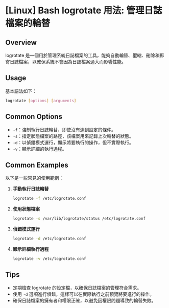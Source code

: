 # [Linux] Bash logrotate 用法: 管理日誌檔案的輪替

## Overview
logrotate 是一個用於管理系統日誌檔案的工具，能夠自動輪替、壓縮、刪除和郵寄日誌檔案，以確保系統不會因為日誌檔案過大而影響性能。

## Usage
基本語法如下：
```bash
logrotate [options] [arguments]
```

## Common Options
- `-f`：強制執行日誌輪替，即使沒有達到設定的條件。
- `-s`：指定狀態檔案的路徑，該檔案用來記錄上次輪替的狀態。
- `-d`：以偵錯模式運行，顯示將要執行的操作，但不實際執行。
- `-v`：顯示詳細的執行過程。

## Common Examples
以下是一些常見的使用範例：

1. **手動執行日誌輪替**
   ```bash
   logrotate -f /etc/logrotate.conf
   ```

2. **使用狀態檔案**
   ```bash
   logrotate -s /var/lib/logrotate/status /etc/logrotate.conf
   ```

3. **偵錯模式運行**
   ```bash
   logrotate -d /etc/logrotate.conf
   ```

4. **顯示詳細執行過程**
   ```bash
   logrotate -v /etc/logrotate.conf
   ```

## Tips
- 定期檢查 logrotate 的設定檔，以確保日誌檔案的管理符合需求。
- 使用 `-d` 選項進行偵錯，這樣可以在實際執行之前預覽將要進行的操作。
- 確保日誌檔案的擁有者和權限正確，以避免因權限問題導致的輪替失敗。